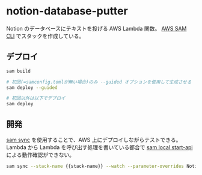 # notion-database-putter

Notion のデータベースにテキストを投げる AWS Lambda 関数。
[AWS SAM CLI](https://docs.aws.amazon.com/ja_jp/serverless-application-model/latest/developerguide/install-sam-cli.html) でスタックを作成している。

## デプロイ

```sh
sam build

# 初回(=samconfig.tomlが無い場合)のみ --guided オプションを使用して生成させる
sam deploy --guided

# 初回以外は以下でデプロイ
sam deploy
```

## 開発

[sam sync](https://docs.aws.amazon.com/ja_jp/serverless-application-model/latest/developerguide/sam-cli-command-reference-sam-sync.html) を使用することで、AWS 上にデプロイしながらテストできる。Lambda から Lambda を呼び出す処理を書いている都合で [sam local start-api](https://docs.aws.amazon.com/ja_jp/serverless-application-model/latest/developerguide/sam-cli-command-reference-sam-local-start-api.html) による動作確認ができない。

```sh
sam sync --stack-name {{stack-name}} --watch --parameter-overrides NotionApiToken={{your-token}}
```
